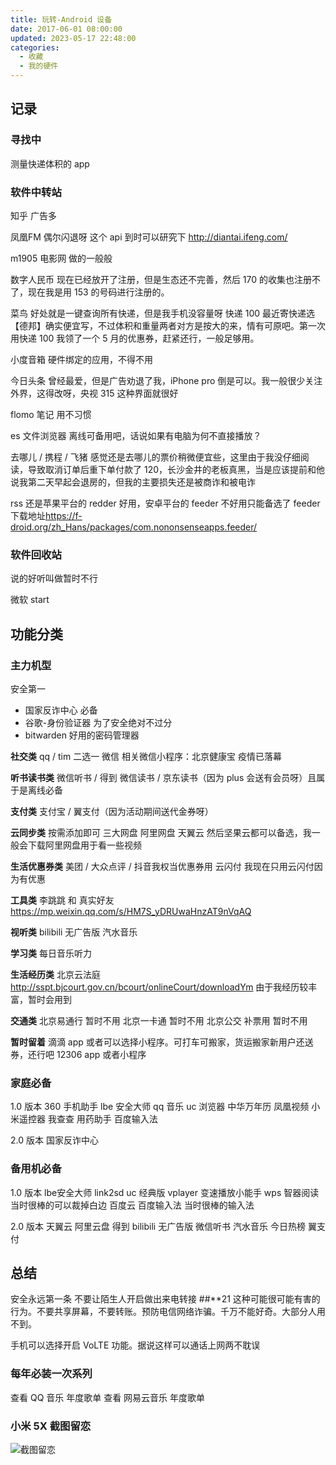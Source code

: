 ```yaml
---
title: 玩转-Android 设备
date: 2017-06-01 08:00:00
updated: 2023-05-17 22:48:00
categories:
  - 收藏
  - 我的硬件
---
```


## 记录

### 寻找中

测量快递体积的 app

### 软件中转站

知乎 广告多

凤凰FM 偶尔闪退呀 这个 api 到时可以研究下
<http://diantai.ifeng.com/>

m1905 电影网 做的一般般

数字人民币
现在已经放开了注册，但是生态还不完善，然后 170 的收集也注册不了，现在我是用 153 的号码进行注册的。

菜鸟
好处就是一键查询所有快递，但是我手机没容量呀
快递 100
最近寄快递选【德邦】确实便宜写，不过体积和重量两者对方是按大的来，情有可原吧。第一次用快递 100 我领了一个 5 月的优惠券，赶紧还行，一般足够用。

小度音箱
硬件绑定的应用，不得不用

今日头条
曾经最爱，但是广告劝退了我，iPhone pro 倒是可以。我一般很少关注外界，这得改呀，央视 315 这种界面就很好

flomo 笔记
用不习惯

es 文件浏览器
离线可备用吧，话说如果有电脑为何不直接播放？

去哪儿 / 携程 / 飞猪
感觉还是去哪儿的票价稍微便宜些，这里由于我没仔细阅读，导致取消订单后重下单付款了 120，长沙金井的老板真黑，当是应该提前和他说我第二天早起会退房的，但我的主要损失还是被商诈和被电诈

rss
还是苹果平台的 redder 好用，安卓平台的 feeder 不好用只能备选了
feeder 下载地址<https://f-droid.org/zh_Hans/packages/com.nononsenseapps.feeder/>

### 软件回收站

说的好听叫做暂时不行

微软 start

## 功能分类

### 主力机型

安全第一

* 国家反诈中心 必备
* 谷歌-身份验证器 为了安全绝对不过分
* bitwarden 好用的密码管理器

**社交类**
qq / tim 二选一
微信
相关微信小程序：北京健康宝 疫情已落幕

**听书读书类**
微信听书 / 得到
微信读书 / 京东读书（因为 plus 会送有会员呀）且属于是离线必备

**支付类**
支付宝 / 翼支付（因为活动期间送代金券呀）

**云同步类** 按需添加即可
三大网盘 阿里网盘 天翼云 然后坚果云都可以备选，我一般会下载阿里网盘用于看一些视频

**生活优惠券类**
美团 / 大众点评 / 抖音我权当优惠券用
云闪付 我现在只用云闪付因为有优惠

**工具类**
李跳跳 和 真实好友 <https://mp.weixin.qq.com/s/HM7S_yDRUwaHnzAT9nVqAQ>

**视听类**
bilibili 无广告版
汽水音乐

**学习类**
每日音乐听力

**生活经历类**
北京云法庭 <http://sspt.bjcourt.gov.cn/bcourt/onlineCourt/downloadYm> 由于我经历较丰富，暂时会用到

**交通类**
北京易通行 暂时不用
北京一卡通 暂时不用
北京公交 补票用 暂时不用

**暂时留着**
滴滴 app 或者可以选择小程序。可打车可搬家，货运搬家新用户还送券，还行吧
12306 app 或者小程序

### 家庭必备

1.0 版本
360 手机助手
lbe 安全大师
qq 音乐
uc 浏览器
中华万年历
凤凰视频
小米遥控器
我查查
用药助手
百度输入法

2.0 版本
国家反诈中心

### 备用机必备

1.0 版本
lbe安全大师
link2sd
uc 经典版
vplayer 变速播放小能手
wps
智器阅读 当时很棒的可以裁掉白边
百度云
百度输入法 当时很棒的输入法

2.0 版本
天翼云
阿里云盘
得到
bilibili 无广告版
微信听书
汽水音乐
今日热榜
翼支付

## 总结

安全永远第一条
不要让陌生人开启做出来电转接 ##**21 这种可能很可能有害的行为。不要共享屏幕，不要转账。预防电信网络诈骗。千万不能好奇。大部分人用不到。

手机可以选择开启 VoLTE 功能。据说这样可以通话上网两不耽误

### 每年必装一次系列

查看 QQ 音乐 年度歌单
查看 网易云音乐 年度歌单

### 小米 5X 截图留恋

![截图留恋](/images/收藏-我的硬件/玩转-Android-设备/1662509-3b1988671c31fc11.png)
